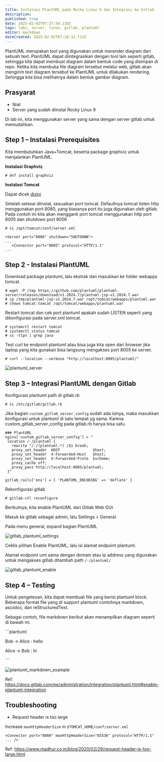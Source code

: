 ```yaml
---
title: Instalasi PlantUML pada Rocky Linux 9 dan Integrasi ke Gitlab
description: 
published: true
date: 2025-02-02T07:37:50.110Z
tags: labs, server, linux, gitlab, plantuml
editor: markdown
dateCreated: 2025-02-02T07:28:32.713Z
---
```


PlantUML merupakan tool yang digunakan untuk merender diagram dari sebuah text. PlantUML dapat diintegrasikan dengan tool lain seperti gitlab, sehingga kita dapat membuat diagram dalam bentuk code yang disimpan di repo. Ketika kita membuka file diagram tersebut melalui web, gitlab akan mengirim text diagram tersebut ke PlantUML untuk dilakukan rendering. Sehingga kita bisa melihatnya dalam bentuk gambar diagram.

## Prasyarat
-   Niat
-   Server yang sudah diinstal Rocky Linux 9

Di lab ini, kita menggunakan server yang sama dengan server gitlab untuk memudahkan.

## Step 1 – Instalasi Prerequisites

Kita membutuhkan Java+Tomcat, beserta package graphviz untuk menjalankan PlantUML.

**Instalasi Graphviz**

```plaintext
# dnf install graphviz
```

**Instalasi Tomcat**

Dapat dicek [disini](/labs/servers/linux/instalasi-dan-upgrade-tomcat-rocky-9)

Setelah selesai diinstal, sesuaikan port tomcat. Defaultnya tomcat listen http menggunakan port 8080, yang biasanya port itu juga digunakan oleh gitlab. Pada contoh ini kita akan mengganti port tomcat menggunakan http port 8005 dan shutdown port 8006

```plaintext
# vi /opt/tomcat/conf/server.xml
```
```plaintext
<Server port="8006" shutdown="SHUTDOWN">
...
   <Connector port="8005" protocol="HTTP/1.1"
...
```

## Step 2 - Instalasi PlantUML

Download package plantuml, lalu ekstrak dan masukkan ke folder webapps tomcat.

```plaintext
# wget -P /tmp https://github.com/plantuml/plantuml-server/releases/download/v1.2024.7/plantuml-jsp-v1.2024.7.war
# cp /tmp/plantuml-jsp-v1.2024.7.war /opt/tomcat/webapps/plantuml.war
# chown tomcat:tomcat /opt/tomcat/webapps/plantuml.war
```

Restart tomcat dan cek port plantuml apakah sudah LISTEN seperti yang dikonfigurasi pada server.xml tomcat.

```plaintext
# systemctl restart tomcat
# systemctl status tomcat
# ss -tlpn | grep java
```

Test curl ke endpoint plantuml atau bisa juga kita open dari browser jika laptop yang kita gunakan bisa langsung mengakses port 8005 ke server.

```plaintext
# curl --location --verbose "http://localhost:8005/plantuml/"
```

![plantuml_server](https://res.cloudinary.com/peladen/image/upload/v1738477803/peladen/2025/02/plantuml_server.png)

## Step 3 – Integrasi PlantUML dengan Gitlab

Konfigurasi plantuml path di gitlab.rb
```plaintext
# vi /etc/gitlab/gitlab.rb
```
Jika bagian `custom_gitlab_server_config` sudah ada isinya, maka masukkan konfigurasi untuk plantuml di satu tempat yg sama. Karena custom\_gitlab\_server\_config pada gitlab.rb hanya bisa satu.

```plaintext
### PlantUML
nginx['custom_gitlab_server_config'] = "
 location /-/plantuml {
   rewrite ^/-/(plantuml.*) /$1 break;
   proxy_set_header  HOST               $host;
   proxy_set_header  X-Forwarded-Host   $host;
   proxy_set_header  X-Forwarded-Proto  $scheme;
   proxy_cache off;
   proxy_pass http://localhost:8005/plantuml;
 }"

gitlab_rails['env'] = { 'PLANTUML_ENCODING' => 'deflate' }
```

Rekonfigurasi gitlab

```plaintext
# gitlab-ctl reconfigure
```

Berikutnya, kita enable PlantUML dari Gitlab Web GUI.

Masuk ke gitlab sebagai admin, lalu Settings > General.

Pada menu general, expand bagian PlantUML

![gitlab_plantuml_settings](https://res.cloudinary.com/peladen/image/upload/v1738477801/peladen/2025/02/gitlab_plantuml_01.png)

Ceklis pilihan Enable PlantUML, lalu isi alamat endpoint plantuml.

Alamat endpoint uml sama dengan domain atau ip address yang digunakan untuk mengakses gitlab ditambah path `/-/plantuml/`

![gitlab_plantuml_enable](https://res.cloudinary.com/peladen/image/upload/v1738477800/peladen/2025/02/gitlab_plantuml_02.png)

## Step 4 – Testing

Untuk pengetesan, kita dapat membuat file yang berisi plantuml block. Beberapa format file yang di support plantuml contohnya markdown, asciidoc, dan reStructuredText.

Sebagai contoh, file markdown berikut akan menampilkan diagram seperti di bawah ini.

\`\`\`plantuml

Bob -> Alice : hello

Alice -> Bob : hi

\`\`\`

![plantuml_markdown_example](https://res.cloudinary.com/peladen/image/upload/v1738477801/peladen/2025/02/plantuml_markdown_example.png)

Ref:
https://docs.gitlab.com/ee/administration/integration/plantuml.html#enable-plantuml-integration

## Troubleshooting

-   Request header is too large

Increase `maxHttpHeaderSize` in `$TOMCAT_HOME/conf/server.xml`

```plaintext
<Connector port="8080" maxHttpHeaderSize="65536" protocol="HTTP/1.1" ... />
```

Ref:
https://www.madhur.co.in/blog/2020/02/29/request-header-is-too-large.html